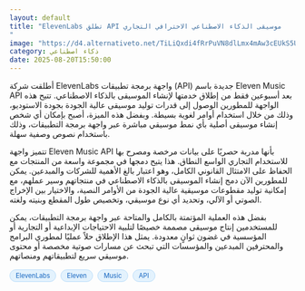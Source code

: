 ```yaml
---
layout: default
title: "ElevenLabs تطلق API موسيقى الذكاء الاصطناعي الاحترافي التجاري
"
image: "https://d4.alternativeto.net/TiLiQxdi4fRrPuVN8dlLmx4mAw3cEUkS5UTkLY8doLw/rs:fill:1520:760:0/g:ce:0:0/YWJzOi8vZGlzdC9jb250ZW50LzE3NTU2OTY4NDUwODcucG5n.png"
category: ذكاء اصطناعي
date: 2025-08-20T15:50:00
---
```


أطلقت شركة ElevenLabs واجهة برمجة تطبيقات (API) جديدة باسم Eleven Music API بعد أسبوعين فقط من إطلاق خدمتها لإنشاء الموسيقى بالذكاء الاصطناعي. تتيح هذه الواجهة للمطورين الوصول إلى قدرات توليد موسيقى عالية الجودة بجودة الاستوديو، وذلك من خلال استخدام أوامر لغوية بسيطة. وبفضل هذه الميزة، أصبح بإمكان أي شخص إنشاء موسيقى أصلية بأي نمط موسيقي مباشرة عبر واجهة برمجة التطبيقات، وذلك باستخدام نصوص وصفية سهلة.

تتميز واجهة Eleven Music API بأنها مدربة حصريًا على بيانات مرخصة ومصرح بها للاستخدام التجاري الواسع النطاق. هذا يتيح دمجها في مجموعة واسعة من المنتجات مع الحفاظ على الامتثال القانوني الكامل، وهو اعتبار بالغ الأهمية للشركات والمبدعين. يمكن للمطورين الآن دمج إنشاء الموسيقى بالذكاء الاصطناعي في منتجاتهم وسير عملهم، مع إمكانية توليد مقطوعات موسيقية عالية الجودة من الأوامر النصية، والاختيار بين الإخراج الصوتي أو الآلي، وتحديد أي نوع موسيقي، وتخصيص طول المقطع وبنيته ولغته.

بفضل هذه العملية المؤتمتة بالكامل والمتاحة عبر واجهة برمجة التطبيقات، يمكن للمستخدمين إنتاج موسيقى مصممة خصيصًا لتلبية الاحتياجات الإبداعية أو التجارية أو المؤسسية في غضون ثوانٍ معدودة. يمثل هذا الإطلاق حلاً عمليًا لمطوري البرامج والمحترفين المبدعين والمؤسسات التي تبحث عن مسارات صوتية مخصصة أو محتوى موسيقي سريع لتطبيقاتهم ومنصاتهم.

<div style="margin-top:2px; margin-bottom:2px;"><a href="https://bidjadraft.github.io/?query=ElevenLabs" style="background:#e3f2fd; color:#1565c0; font-size:80%; border-radius:12px; padding:3px 10px; margin:2px 4px 2px 0; display:inline-block; border:1px solid #bbdefb; text-decoration:none;">ElevenLabs</a> <a href="https://bidjadraft.github.io/?query=Eleven" style="background:#e3f2fd; color:#1565c0; font-size:80%; border-radius:12px; padding:3px 10px; margin:2px 4px 2px 0; display:inline-block; border:1px solid #bbdefb; text-decoration:none;">Eleven</a> <a href="https://bidjadraft.github.io/?query=Music" style="background:#e3f2fd; color:#1565c0; font-size:80%; border-radius:12px; padding:3px 10px; margin:2px 4px 2px 0; display:inline-block; border:1px solid #bbdefb; text-decoration:none;">Music</a> <a href="https://bidjadraft.github.io/?query=API" style="background:#e3f2fd; color:#1565c0; font-size:80%; border-radius:12px; padding:3px 10px; margin:2px 4px 2px 0; display:inline-block; border:1px solid #bbdefb; text-decoration:none;">API</a></div><br><br>
